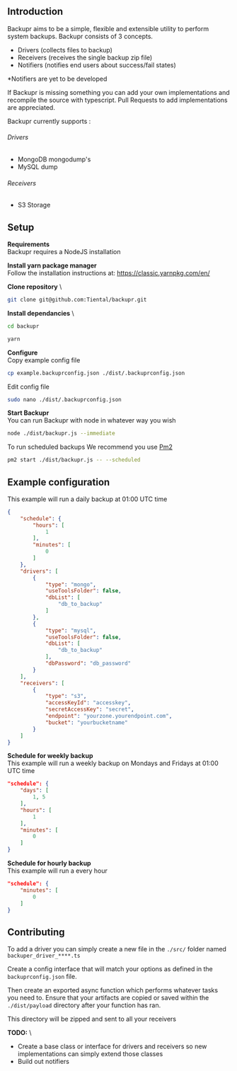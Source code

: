 ## Introduction
Backupr aims to be a simple, flexible and extensible utility to perform system backups.
Backupr consists of 3 concepts.
- Drivers (collects files to backup)
- Receivers (receives the single backup zip file)
- Notifiers (notifies end users about success/fail states)

*Notifiers are yet to be developed

If Backupr is missing something you can add your own implementations and recompile the source with typescript. Pull Requests to add implementations are appreciated.

Backupr currently supports :
###### Drivers
- MongoDB mongodump's
- MySQL dump
###### Receivers
- S3 Storage

## Setup
**Requirements** \
Backupr requires a NodeJS installation

**Install yarn package manager** \
Follow the installation instructions at:
https://classic.yarnpkg.com/en/

**Clone repository** \
```bash
git clone git@github.com:Tiental/backupr.git
```

**Install dependancies** \
```bash
cd backupr
```
```bash
yarn
```

**Configure** \
Copy example config file
```bash
cp example.backuprconfig.json ./dist/.backuprconfig.json
```
Edit config file
```bash
sudo nano ./dist/.backuprconfig.json
```

**Start Backupr** \
You can run Backupr with node in whatever way you wish
```bash
node ./dist/backupr.js --immediate
```

To run scheduled backups We recommend you use [Pm2](https://pm2.keymetrics.io/)
```bash
pm2 start ./dist/backupr.js -- --scheduled
```

## Example configuration
This example will run a daily backup at 01:00 UTC time
```json
{
    "schedule": {
        "hours": [
            1
        ],
        "minutes": [
            0
        ]
    },
    "drivers": [
        {
            "type": "mongo",
            "useToolsFolder": false,
            "dbList": [
                "db_to_backup"
            ]
        },
        {
            "type": "mysql",
            "useToolsFolder": false,
            "dbList": [
                "db_to_backup"
            ],
            "dbPassword": "db_password"
        }
    ],
    "receivers": [
        {
            "type": "s3",
            "accessKeyId": "accesskey",
            "secretAccessKey": "secret",
            "endpoint": "yourzone.yourendpoint.com",
            "bucket": "yourbucketname"
        }
    ]
}
```

**Schedule for weekly backup** \
This example will run a weekly backup on Mondays and Fridays at 01:00 UTC time
```json
"schedule": {
    "days": [
        1, 5
    ],
    "hours": [
        1
    ],
    "minutes": [
        0
    ]
}
```

**Schedule for hourly backup** \
This example will run a every hour
```json
"schedule": {
    "minutes": [
        0
    ]
}
```

## Contributing
To add a driver you can simply create a new file in the ```./src/``` folder named ```backuper_driver_****.ts```

Create a config interface that will match your options as defined in the  ```backuprconfig.json``` file.

Then create an exported async function which performs whatever tasks you need to. Ensure that your artifacts are copied or saved within the ```./dist/payload``` directory after your function has ran.

This directory will be zipped and sent to all your receivers

**TODO:** \
- Create a base class or interface for drivers and receivers so new implementations can simply extend those classes
- Build out notifiers